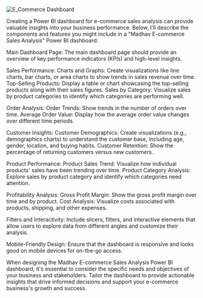 ![E_Commerce Dashboard](https://github.com/Wolverine-Shiva/Madhav-Ecommerce-Sales-Dashboard-PowerBI/assets/132210827/5179caa9-1d93-441a-92eb-f66d1809becf)

Creating a Power BI dashboard for e-commerce sales analysis can provide valuable insights into your business performance. Below, I'll describe the components and features you might include in a "Madhav E-commerce Sales Analysis" Power BI dashboard:

Main Dashboard Page: The main dashboard page should provide an overview of key performance indicators (KPIs) and high-level insights.

Sales Performance: Charts and Graphs: Create visualizations like line charts, bar charts, or area charts to show trends in sales revenue over time. Top-Selling Products: Display a table or chart showcasing the top-selling products along with their sales figures. Sales by Category: Visualize sales by product categories to identify which categories are performing well.

Order Analysis: Order Trends: Show trends in the number of orders over time. Average Order Value: Display how the average order value changes over different time periods.

Customer Insights: Customer Demographics: Create visualizations (e.g., demographics charts) to understand the customer base, including age, gender, location, and buying habits. Customer Retention: Show the percentage of returning customers versus new customers.

Product Performance: Product Sales Trend: Visualize how individual products' sales have been trending over time. Product Category Analysis: Explore sales by product category and identify which categories need attention.

Profitability Analysis: Gross Profit Margin: Show the gross profit margin over time and by product. Cost Analysis: Visualize costs associated with products, shipping, and other expenses.

Filters and Interactivity: Include slicers, filters, and interactive elements that allow users to explore data from different angles and customize their analysis.

Mobile-Friendly Design: Ensure that the dashboard is responsive and looks good on mobile devices for on-the-go access.

When designing the Madhav E-commerce Sales Analysis Power BI dashboard, it's essential to consider the specific needs and objectives of your business and stakeholders. Tailor the dashboard to provide actionable insights that drive informed decisions and support your e-commerce business's growth and success.
